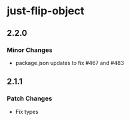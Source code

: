 # just-flip-object

## 2.2.0

### Minor Changes

- package.json updates to fix #467 and #483

## 2.1.1

### Patch Changes

- Fix types
